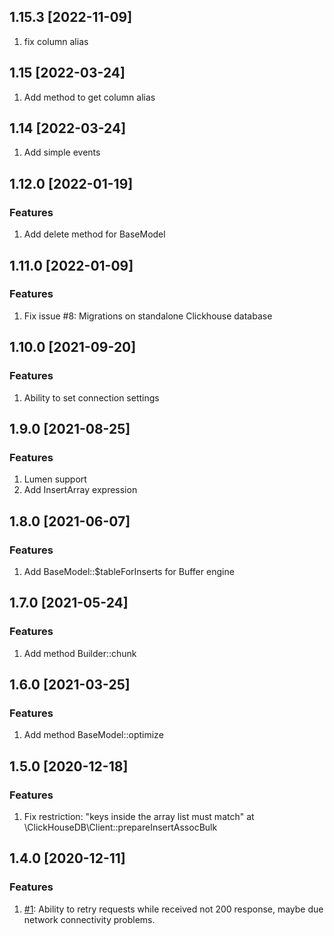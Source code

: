 ## 1.15.3 [2022-11-09]
1. fix column alias

## 1.15 [2022-03-24]
1. Add method to get column alias

## 1.14 [2022-03-24]
1. Add simple events

## 1.12.0 [2022-01-19]

### Features
1. Add delete method for BaseModel

## 1.11.0 [2022-01-09]

### Features
1. Fix issue #8: Migrations on standalone Clickhouse database

## 1.10.0 [2021-09-20]

### Features
1. Ability to set connection settings

## 1.9.0 [2021-08-25]

### Features
1. Lumen support
1. Add InsertArray expression

## 1.8.0 [2021-06-07]

### Features
1. Add BaseModel::$tableForInserts for Buffer engine

## 1.7.0 [2021-05-24]

### Features
1. Add method Builder::chunk

## 1.6.0 [2021-03-25]

### Features
1. Add method BaseModel::optimize

## 1.5.0 [2020-12-18]

### Features
1. Fix restriction: "keys inside the array list must match" at \ClickHouseDB\Client::prepareInsertAssocBulk

## 1.4.0 [2020-12-11]

### Features
1. [#1](https://github.com/glushkovds/phpclickhouse-laravel/pull/1):  Ability to retry requests while received not 200 response, maybe due network connectivity problems.

